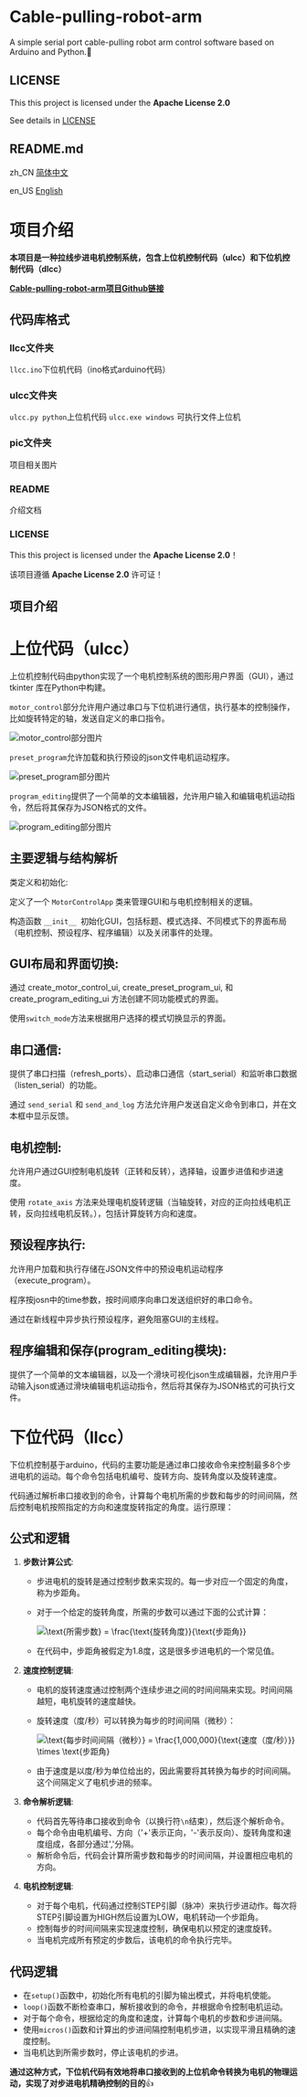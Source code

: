 # Cable-pulling-robot-arm
A simple serial port cable-pulling robot arm control software based on Arduino and Python.🐍
## LICENSE

This this project is licensed under the **Apache License 2.0**

See details in [LICENSE](LICENSE)

## README.md

zh_CN [简体中文](README.md)


en_US [English](README.en_US.md)

# 项目介绍

**本项目是一种拉线步进电机控制系统，包含上位机控制代码（ulcc）和下位机控制代码（dlcc）**


**[Cable-pulling-robot-arm项目Github链接](https://github.com/10032-bili/Cable-pulling-robot-arm/ "https://github.com/10032-bili/Cable-pulling-robot-arm/")**
## 代码库格式

 ### llcc文件夹

  
  `llcc.ino`下位机代码（ino格式arduino代码）

  ### ulcc文件夹

  
  `ulcc.py python`上位机代码
  `ulcc.exe windows` 可执行文件上位机


  ### pic文件夹

  
  项目相关图片

  ### README

  
  介绍文档

  ### LICENSE

  
  This this project is licensed under the **Apache License 2.0**！

  
  该项目遵循 **Apache License 2.0** 许可证！


## 项目介绍

# 上位代码（ulcc）
  上位机控制代码由python实现了一个电机控制系统的图形用户界面（GUI），通过 tkinter 库在Python中构建。
  
  `motor_control`部分允许用户通过串口与下位机进行通信，执行基本的控制操作，比如旋转特定的轴，发送自定义的串口指令。

  
  ![motor_control部分图片](pic/motor_control.jpg "motor_control部分图片")

  `preset_program`允许加载和执行预设的json文件电机运动程序。

  
  ![preset_program部分图片](pic/preset_program.jpg "preset_program部分图片")

  `program_editing`提供了一个简单的文本编辑器，允许用户输入和编辑电机运动指令，然后将其保存为JSON格式的文件。  

  
  ![program_editing部分图片](pic/program_editing.jpg "program_editing部分图片")

## 主要逻辑与结构解析
类定义和初始化:  


定义了一个 `MotorControlApp` 类来管理GUI和与电机控制相关的逻辑。

构造函数 `__init__ `初始化GUI，包括标题、模式选择、不同模式下的界面布局（电机控制、预设程序、程序编辑）以及关闭事件的处理。  

## GUI布局和界面切换:

  通过 create_motor_control_ui, create_preset_program_ui, 和 create_program_editing_ui 方法创建不同功能模式的界面。  

使用`switch_mode`方法来根据用户选择的模式切换显示的界面。  

## 串口通信:

提供了串口扫描（refresh_ports）、启动串口通信（start_serial）和监听串口数据（listen_serial）的功能。  

通过 `send_serial` 和 `send_and_log` 方法允许用户发送自定义命令到串口，并在文本框中显示反馈。
## 电机控制:

允许用户通过GUI控制电机旋转（正转和反转），选择轴，设置步进值和步进速度。  

使用 `rotate_axis` 方法来处理电机旋转逻辑（当轴旋转，对应的正向拉线电机正转，反向拉线电机反转。），包括计算旋转方向和速度。  

## 预设程序执行:  


允许用户加载和执行存储在JSON文件中的预设电机运动程序（execute_program）。  


程序按josn中的time参数，按时间顺序向串口发送组织好的串口命令。

通过在新线程中异步执行预设程序，避免阻塞GUI的主线程。  

## 程序编辑和保存(program_editing模块):

提供了一个简单的文本编辑器，以及一个滑块可视化json生成编辑器，允许用户手动输入json或通过滑块编辑电机运动指令，然后将其保存为JSON格式的可执行文件。

# 下位代码（llcc）


  下位机控制基于arduino，代码的主要功能是通过串口接收命令来控制最多8个步进电机的运动。每个命令包括电机编号、旋转方向、旋转角度以及旋转速度。
  
  代码通过解析串口接收到的命令，计算每个电机所需的步数和每步的时间间隔，然后控制电机按照指定的方向和速度旋转指定的角度。运行原理：

## 公式和逻辑

1. **步数计算公式**:
   - 步进电机的旋转是通过控制步数来实现的。每一步对应一个固定的角度，称为步距角。
   - 对于一个给定的旋转角度，所需的步数可以通过下面的公式计算：
  
     ![\text{所需步数} = \frac{\text{旋转角度}}{\text{步距角}}](pic/step.png "step公式图片")


   - 在代码中，步距角被假定为1.8度，这是很多步进电机的一个常见值。

2. **速度控制逻辑**:
   - 电机的旋转速度通过控制两个连续步进之间的时间间隔来实现。时间间隔越短，电机旋转的速度越快。
   - 旋转速度（度/秒）可以转换为每步的时间间隔（微秒）：
   
     ![\text{每步时间间隔（微秒）} = \frac{1,000,000}{\text{速度（度/秒）}} \times \text{步距角}](pic/speed.png "speed公式图片")
     
   - 由于速度是以度/秒为单位给出的，因此需要将其转换为每步的时间间隔。这个间隔定义了电机步进的频率。

3. **命令解析逻辑**:
   - 代码首先等待串口接收到命令（以换行符`\n`结束），然后逐个解析命令。
   - 每个命令由电机编号、方向（'+'表示正向，'-'表示反向）、旋转角度和速度组成，各部分通过','分隔。
   - 解析命令后，代码会计算所需步数和每步的时间间隔，并设置相应电机的方向。

4. **电机控制逻辑**:
   - 对于每个电机，代码通过控制STEP引脚（脉冲）来执行步进动作。每次将STEP引脚设置为HIGH然后设置为LOW，电机转动一个步距角。
   - 控制每步的时间间隔来实现速度控制，确保电机以预定的速度旋转。
   - 当电机完成所有预定的步数后，该电机的命令执行完毕。

## 代码逻辑

- 在`setup()`函数中，初始化所有电机的引脚为输出模式，并将电机使能。
- `loop()`函数不断检查串口，解析接收到的命令，并根据命令控制电机运动。
- 对于每个命令，根据给定的角度和速度，计算每个电机的步数和步进间隔。
- 使用`micros()`函数和计算出的步进间隔控制电机步进，以实现平滑且精确的速度控制。
- 当电机达到所需步数时，停止该电机的步进。

**通过这种方式，下位机代码有效地将串口接收到的上位机命令转换为电机的物理运动，实现了对步进电机精确控制的目的**👍


